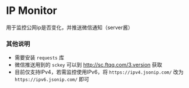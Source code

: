# IP Monitor

用于监控公网ip是否变化，并推送微信通知（server酱）

### 其他说明

- 需要安装 `requests` 库
- 微信推送用到的 `sckey` 可以到 http://sc.ftqq.com/3.version 获取
- 目前仅支持IPv4，若需监控使用IPv6，将 `https://ipv4.jsonip.com/` 改为 `https://ipv6.jsonip.com/` 即可

